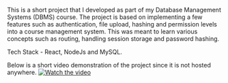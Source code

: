 This is a short project that I developed as part of my Database Management Systems (DBMS) course. The project is based on implementing a few features such as authentication, file upload, hashing and permission levels into a course management system. This was meant to learn various concepts such as routing, handling session storage and password hashing.

Tech Stack - React, NodeJs and MySQL.

Below is a short video demonstration of the project since it is not hosted anywhere.
[![Watch the video](https://img.youtube.com/vi/fgRsxfVndHk/maxresdefault.jpg)](https://youtu.be/fgRsxfVndHk)
